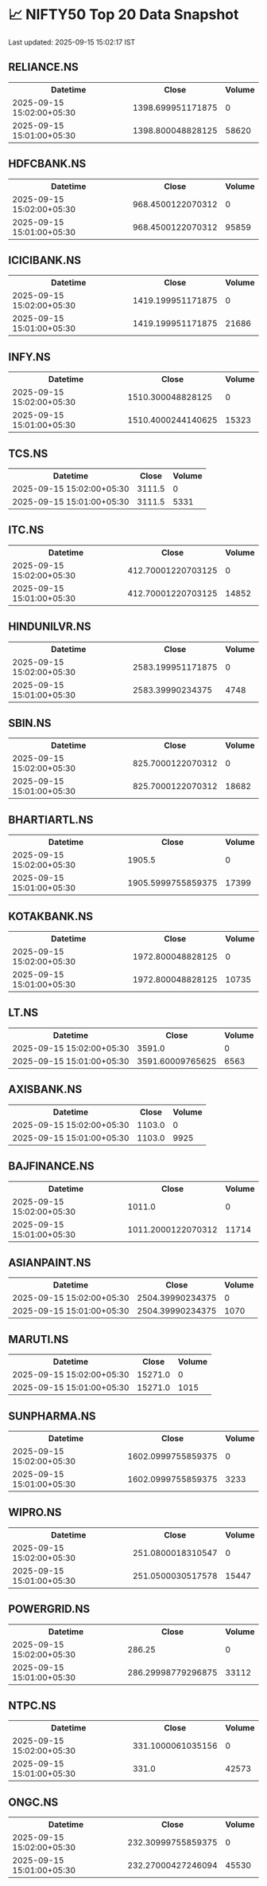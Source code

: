 # 📈 NIFTY50 Top 20 Data Snapshot

Last updated: 2025-09-15 15:02:17 IST

## RELIANCE.NS

<table>
  <tr><th>Datetime</th><th>Close</th><th>Volume</th></tr>
  <tr><td>2025-09-15 15:02:00+05:30</td><td>1398.699951171875</td><td>0</td></tr>
  <tr><td>2025-09-15 15:01:00+05:30</td><td>1398.800048828125</td><td>58620</td></tr>
</table>

## HDFCBANK.NS

<table>
  <tr><th>Datetime</th><th>Close</th><th>Volume</th></tr>
  <tr><td>2025-09-15 15:02:00+05:30</td><td>968.4500122070312</td><td>0</td></tr>
  <tr><td>2025-09-15 15:01:00+05:30</td><td>968.4500122070312</td><td>95859</td></tr>
</table>

## ICICIBANK.NS

<table>
  <tr><th>Datetime</th><th>Close</th><th>Volume</th></tr>
  <tr><td>2025-09-15 15:02:00+05:30</td><td>1419.199951171875</td><td>0</td></tr>
  <tr><td>2025-09-15 15:01:00+05:30</td><td>1419.199951171875</td><td>21686</td></tr>
</table>

## INFY.NS

<table>
  <tr><th>Datetime</th><th>Close</th><th>Volume</th></tr>
  <tr><td>2025-09-15 15:02:00+05:30</td><td>1510.300048828125</td><td>0</td></tr>
  <tr><td>2025-09-15 15:01:00+05:30</td><td>1510.4000244140625</td><td>15323</td></tr>
</table>

## TCS.NS

<table>
  <tr><th>Datetime</th><th>Close</th><th>Volume</th></tr>
  <tr><td>2025-09-15 15:02:00+05:30</td><td>3111.5</td><td>0</td></tr>
  <tr><td>2025-09-15 15:01:00+05:30</td><td>3111.5</td><td>5331</td></tr>
</table>

## ITC.NS

<table>
  <tr><th>Datetime</th><th>Close</th><th>Volume</th></tr>
  <tr><td>2025-09-15 15:02:00+05:30</td><td>412.70001220703125</td><td>0</td></tr>
  <tr><td>2025-09-15 15:01:00+05:30</td><td>412.70001220703125</td><td>14852</td></tr>
</table>

## HINDUNILVR.NS

<table>
  <tr><th>Datetime</th><th>Close</th><th>Volume</th></tr>
  <tr><td>2025-09-15 15:02:00+05:30</td><td>2583.199951171875</td><td>0</td></tr>
  <tr><td>2025-09-15 15:01:00+05:30</td><td>2583.39990234375</td><td>4748</td></tr>
</table>

## SBIN.NS

<table>
  <tr><th>Datetime</th><th>Close</th><th>Volume</th></tr>
  <tr><td>2025-09-15 15:02:00+05:30</td><td>825.7000122070312</td><td>0</td></tr>
  <tr><td>2025-09-15 15:01:00+05:30</td><td>825.7000122070312</td><td>18682</td></tr>
</table>

## BHARTIARTL.NS

<table>
  <tr><th>Datetime</th><th>Close</th><th>Volume</th></tr>
  <tr><td>2025-09-15 15:02:00+05:30</td><td>1905.5</td><td>0</td></tr>
  <tr><td>2025-09-15 15:01:00+05:30</td><td>1905.5999755859375</td><td>17399</td></tr>
</table>

## KOTAKBANK.NS

<table>
  <tr><th>Datetime</th><th>Close</th><th>Volume</th></tr>
  <tr><td>2025-09-15 15:02:00+05:30</td><td>1972.800048828125</td><td>0</td></tr>
  <tr><td>2025-09-15 15:01:00+05:30</td><td>1972.800048828125</td><td>10735</td></tr>
</table>

## LT.NS

<table>
  <tr><th>Datetime</th><th>Close</th><th>Volume</th></tr>
  <tr><td>2025-09-15 15:02:00+05:30</td><td>3591.0</td><td>0</td></tr>
  <tr><td>2025-09-15 15:01:00+05:30</td><td>3591.60009765625</td><td>6563</td></tr>
</table>

## AXISBANK.NS

<table>
  <tr><th>Datetime</th><th>Close</th><th>Volume</th></tr>
  <tr><td>2025-09-15 15:02:00+05:30</td><td>1103.0</td><td>0</td></tr>
  <tr><td>2025-09-15 15:01:00+05:30</td><td>1103.0</td><td>9925</td></tr>
</table>

## BAJFINANCE.NS

<table>
  <tr><th>Datetime</th><th>Close</th><th>Volume</th></tr>
  <tr><td>2025-09-15 15:02:00+05:30</td><td>1011.0</td><td>0</td></tr>
  <tr><td>2025-09-15 15:01:00+05:30</td><td>1011.2000122070312</td><td>11714</td></tr>
</table>

## ASIANPAINT.NS

<table>
  <tr><th>Datetime</th><th>Close</th><th>Volume</th></tr>
  <tr><td>2025-09-15 15:02:00+05:30</td><td>2504.39990234375</td><td>0</td></tr>
  <tr><td>2025-09-15 15:01:00+05:30</td><td>2504.39990234375</td><td>1070</td></tr>
</table>

## MARUTI.NS

<table>
  <tr><th>Datetime</th><th>Close</th><th>Volume</th></tr>
  <tr><td>2025-09-15 15:02:00+05:30</td><td>15271.0</td><td>0</td></tr>
  <tr><td>2025-09-15 15:01:00+05:30</td><td>15271.0</td><td>1015</td></tr>
</table>

## SUNPHARMA.NS

<table>
  <tr><th>Datetime</th><th>Close</th><th>Volume</th></tr>
  <tr><td>2025-09-15 15:02:00+05:30</td><td>1602.0999755859375</td><td>0</td></tr>
  <tr><td>2025-09-15 15:01:00+05:30</td><td>1602.0999755859375</td><td>3233</td></tr>
</table>

## WIPRO.NS

<table>
  <tr><th>Datetime</th><th>Close</th><th>Volume</th></tr>
  <tr><td>2025-09-15 15:02:00+05:30</td><td>251.0800018310547</td><td>0</td></tr>
  <tr><td>2025-09-15 15:01:00+05:30</td><td>251.0500030517578</td><td>15447</td></tr>
</table>

## POWERGRID.NS

<table>
  <tr><th>Datetime</th><th>Close</th><th>Volume</th></tr>
  <tr><td>2025-09-15 15:02:00+05:30</td><td>286.25</td><td>0</td></tr>
  <tr><td>2025-09-15 15:01:00+05:30</td><td>286.29998779296875</td><td>33112</td></tr>
</table>

## NTPC.NS

<table>
  <tr><th>Datetime</th><th>Close</th><th>Volume</th></tr>
  <tr><td>2025-09-15 15:02:00+05:30</td><td>331.1000061035156</td><td>0</td></tr>
  <tr><td>2025-09-15 15:01:00+05:30</td><td>331.0</td><td>42573</td></tr>
</table>

## ONGC.NS

<table>
  <tr><th>Datetime</th><th>Close</th><th>Volume</th></tr>
  <tr><td>2025-09-15 15:02:00+05:30</td><td>232.30999755859375</td><td>0</td></tr>
  <tr><td>2025-09-15 15:01:00+05:30</td><td>232.27000427246094</td><td>45530</td></tr>
</table>

